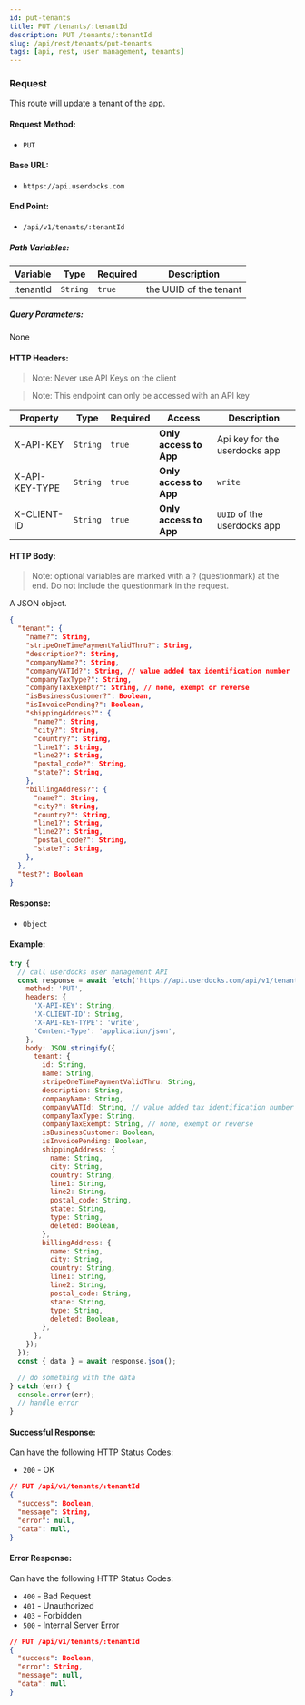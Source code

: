 ```yaml
---
id: put-tenants
title: PUT /tenants/:tenantId
description: PUT /tenants/:tenantId
slug: /api/rest/tenants/put-tenants
tags: [api, rest, user management, tenants]
---
```


### Request

This route will update a tenant of the app.

#### Request Method:

- `PUT`

#### Base URL:

- `https://api.userdocks.com`

#### End Point:

- `/api/v1/tenants/:tenantId`

##### Path Variables:

| Variable | Type | Required | Description |
|---|---|---|---|
| :tenantId | `String` | `true` | the UUID of the tenant

##### Query Parameters:

None

#### HTTP Headers:

> Note: Never use API Keys on the client

> Note: This endpoint can only be accessed with an API key

| Property       | Type        | Required  | Access                 | Description                   |
| -------------- | ----------- | --------- | ---------------------- | ----------------------------- |
| X-API-KEY      | `String` | `true` | **Only access to App** | Api key for the userdocks app |
| X-API-KEY-TYPE | `String` | `true` | **Only access to App** | `write`                       |
| X-CLIENT-ID    | `String` | `true` | **Only access to App** | `UUID` of the userdocks app   |

#### HTTP Body:

> Note: optional variables are marked with a `?` (questionmark) at the end. Do not include the questionmark in the request.

A JSON object.

```json
{
  "tenant": {
    "name?": String,
    "stripeOneTimePaymentValidThru?": String,
    "description?": String,
    "companyName?": String,
    "companyVATId?": String, // value added tax identification number
    "companyTaxType?": String,
    "companyTaxExempt?": String, // none, exempt or reverse
    "isBusinessCustomer?": Boolean,
    "isInvoicePending?": Boolean,
    "shippingAddress?": {
      "name?": String,
      "city?": String,
      "country?": String,
      "line1?": String,
      "line2?": String,
      "postal_code?": String,
      "state?": String,
    },
    "billingAddress?": {
      "name?": String,
      "city?": String,
      "country?": String,
      "line1?": String,
      "line2?": String,
      "postal_code?": String,
      "state?": String,
    },
  },
  "test?": Boolean
}
```

#### Response:

- `Object`

#### Example:

```js
try {
  // call userdocks user management API
  const response = await fetch('https://api.userdocks.com/api/v1/tenants/:tenantId', {
    method: 'PUT',
    headers: {
      'X-API-KEY': String,
      'X-CLIENT-ID': String,
      'X-API-KEY-TYPE': 'write',
      'Content-Type': 'application/json',
    },
    body: JSON.stringify({
      tenant: {
        id: String,
        name: String,
        stripeOneTimePaymentValidThru: String,
        description: String,
        companyName: String,
        companyVATId: String, // value added tax identification number
        companyTaxType: String,
        companyTaxExempt: String, // none, exempt or reverse
        isBusinessCustomer: Boolean,
        isInvoicePending: Boolean,
        shippingAddress: {
          name: String,
          city: String,
          country: String,
          line1: String,
          line2: String,
          postal_code: String,
          state: String,
          type: String,
          deleted: Boolean,
        },
        billingAddress: {
          name: String,
          city: String,
          country: String,
          line1: String,
          line2: String,
          postal_code: String,
          state: String,
          type: String,
          deleted: Boolean,
        },
      },
    });
  });
  const { data } = await response.json();

  // do something with the data
} catch (err) {
  console.error(err);
  // handle error
}
```

#### Successful Response:

Can have the following HTTP Status Codes:

- `200` - OK

```json
// PUT /api/v1/tenants/:tenantId
{
  "success": Boolean,
  "message": String,
  "error": null,
  "data": null,
}
```

#### Error Response:

Can have the following HTTP Status Codes:

- `400` - Bad Request
- `401` - Unauthorized
- `403` - Forbidden
- `500` - Internal Server Error

```json
// PUT /api/v1/tenants/:tenantId
{
  "success": Boolean,
  "error": String,
  "message": null,
  "data": null
}
```
